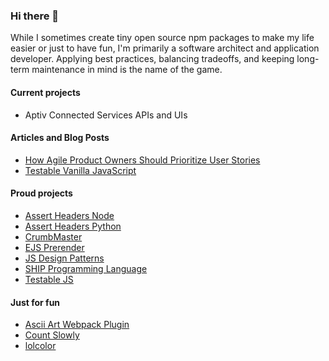 ### Hi there 👋

While I sometimes create tiny open source npm packages to make my life easier or just to have fun, I'm primarily a software architect and application developer. Applying best practices, balancing tradeoffs, and keeping long-term maintenance in mind is the name of the game.

#### Current projects

- Aptiv Connected Services APIs and UIs

#### Articles and Blog Posts

- [How Agile Product Owners Should Prioritize User Stories](https://fusionalliance.com/how-agile-product-owners-should-prioritize-user-stories/)
- [Testable Vanilla JavaScript](https://medium.com/@djragsdale/testable-vanilla-javascript-cbc8b2f54d3)

#### Proud projects

- [Assert Headers Node](https://github.com/djragsdale/assert-headers-node)
- [Assert Headers Python](https://github.com/djragsdale/assert-headers-python)
- [CrumbMaster](https://github.com/swcolegrove/crumb-master)
- [EJS Prerender](https://github.com/djragsdale/ejs-prerender)
- [JS Design Patterns](https://github.com/djragsdale/design-patterns)
- [SHIP Programming Language](https://github.com/djragsdale/ship)
- [Testable JS](https://github.com/djragsdale/testable-js-talk)

#### Just for fun

- [Ascii Art Webpack Plugin](https://github.com/djragsdale/ascii-art-webpack-plugin)
- [Count Slowly](https://github.com/wilderbeest/count-slowly)
- [lolcolor](https://github.com/djragsdale/lolcolor)

<!--
**djragsdale/djragsdale** is a ✨ _special_ ✨ repository because its `README.md` (this file) appears on your GitHub profile.

Here are some ideas to get you started:

- 🔭 I’m currently working on ...
- 🌱 I’m currently learning ...
- 👯 I’m looking to collaborate on ...
- 🤔 I’m looking for help with ...
- 💬 Ask me about ...
- 📫 How to reach me: ...
- 😄 Pronouns: ...
- ⚡ Fun fact: ...
-->
